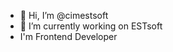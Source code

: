 - 👋 Hi, I’m @cimestsoft
- 🌱 I’m currently working on ESTsoft
- I'm Frontend Developer  
<!---
cimestsoft/cimestsoft is a ✨ special ✨ repository because its `README.md` (this file) appears on your GitHub profile.
You can click the Preview link to take a look at your changes.
--->
